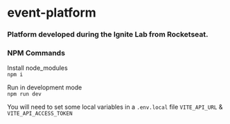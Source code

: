 # event-platform  
### Platform developed during the Ignite Lab from Rocketseat.  

### NPM Commands  

Install node_modules  
``` npm i ```  

Run in development mode  
``` npm run dev ```  

You will need to set some local variables in a ``` .env.local ``` file
``` VITE_API_URL ``` & ``` VITE_API_ACCESS_TOKEN ```
